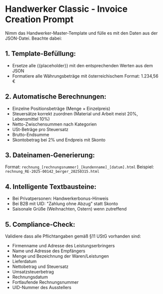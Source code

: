 # Handwerker Classic - Invoice Creation Prompt

Nimm das Handwerker-Master-Template und fülle es mit den Daten aus der JSON-Datei. 
Beachte dabei:

## 1. Template-Befüllung:
- Ersetze alle {{placeholder}} mit den entsprechenden Werten aus dem JSON
- Formatiere alle Währungsbeträge mit österreichischem Format: 1.234,56 €

## 2. Automatische Berechnungen:
- Einzelne Positionsbeträge (Menge × Einzelpreis)
- Steuersätze korrekt zuordnen (Material und Arbeit meist 20%, Lebensmittel 10%)
- Netto-Zwischensummen nach Kategorien
- USt-Beträge pro Steuersatz
- Brutto-Endsumme
- Skontobetrag bei 2% und Endpreis mit Skonto

## 3. Dateinamen-Generierung:
Format: `rechnung_[rechnungsnummer]_[kundenname]_[datum].html`
Beispiel: `rechnung_RE-2025-00142_berger_20250315.html`

## 4. Intelligente Textbausteine:
- Bei Privatpersonen: Handwerkerbonus-Hinweis
- Bei B2B mit UID: "Zahlung ohne Abzug" statt Skonto
- Saisonale Grüße (Weihnachten, Ostern) wenn zutreffend

## 5. Compliance-Check:
Validiere dass alle Pflichtangaben gemäß §11 UStG vorhanden sind:
- Firmenname und Adresse des Leistungserbringers
- Name und Adresse des Empfängers
- Menge und Bezeichnung der Waren/Leistungen
- Lieferdatum
- Nettobetrag und Steuersatz
- Umsatzsteuerbetrag
- Rechnungsdatum
- Fortlaufende Rechnungsnummer
- UID-Nummer des Ausstellers